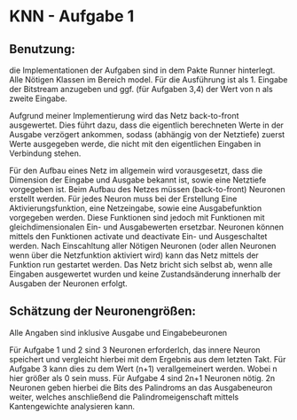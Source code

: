 # KNN - Aufgabe 1

## Benutzung:

die Implementationen der Aufgaben sind in dem Pakte Runner hinterlegt. Alle Nötigen Klassen im Bereich model.
Für die Ausführung ist als 1. Eingabe der Bitstream anzugeben und ggf. (für Aufgaben 3,4) der Wert von n als zweite Eingabe.

Aufgrund meiner Implementierung wird das Netz back-to-front ausgewertet. Dies führt dazu, dass die eigentlich berechneten Werte in der Ausgabe verzögert ankommen, sodass (abhängig von der Netztiefe) zuerst Werte ausgegeben werde, die nicht mit den eigentlichen Eingaben in Verbindung stehen.

Für den Aufbau eines Netz im allgemein wird vorausgesetzt, dass die Dimension der Eingabe und Ausgabe bekannt ist, sowie eine Netztiefe vorgegeben ist.
Beim Aufbau des Netzes müssen (back-to-front) Neuronen erstellt werden. Für jedes Neuron muss bei der Erstellung Eine Aktivierungsfunktion, eine Netzeingabe, sowie eine Ausgabefunktion vorgegeben werden. Diese Funktionen sind jedoch mit Funktionen mit gleichdimensionalen Ein- und Ausgabewerten ersetzbar.
Neuronen können mittels den Funktionen activate und deactivate Ein- und Ausgeschaltet werden. Nach Einscahltung aller Nötigen Neuronen (oder allen Neuronen wenn über die Netzfunktion aktiviert wird) kann das Netz mittels der Funktion run gestartet werden.
Das Netz bricht sich selbst ab, wenn alle Eingaben ausgewertet wurden und keine Zustandsänderung innerhalb der Ausgaben der Neuronen erfolgt.

## Schätzung der Neuronengrößen:
Alle Angaben sind inklusive Ausgabe und Eingabebeuronen

Für Aufgabe 1 und 2 sind 3 Neuronen erforderlch, das innere Neuron speichert und vergleicht hierbei mit dem Ergebnis aus dem letzten Takt.
Für Aufgabe 3 kann dies zu dem Wert (n+1) verallgemeinert werden. Wobei n hier größer als 0 sein muss.
Für Aufgabe 4 sind 2n+1 Neuronen nötig. 2n Neuronen geben hierbei die Bits des Palindroms an das Ausgabeneuron weiter, welches anschließend die Palindromeigenschaft mittels Kantengewichte analysieren kann.
